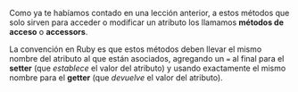Como ya te habíamos contado en una lección anterior, a estos métodos que solo sirven para acceder o modificar un atributo los llamamos **métodos de acceso** o **accessors**.

La convención en Ruby es que estos métodos deben llevar el mismo nombre del atributo al que están asociados, agregando un `=` al final para el **setter** (que _establece_ el valor del atributo) y usando exactamente el mismo nombre para el **getter** (que _devuelve_ el valor del atributo).